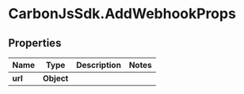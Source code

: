 # CarbonJsSdk.AddWebhookProps

## Properties

Name | Type | Description | Notes
------------ | ------------- | ------------- | -------------
**url** | **Object** |  | 


